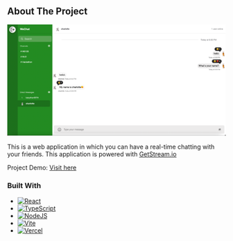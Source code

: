 <!-- ABOUT THE PROJECT -->

## About The Project

![Project image](project.png)

This is a web application in which you can have a real-time chatting with your friends.
This application is powered with [GetStream.io](https://getstream.io/)

Project Demo: [Visit here](https://realtime-chat-messaging-nine.vercel.app/)

### Built With

- [![React][React.js]][React-url]
- [![TypeScript][TS-img]][TS-url]
- [![NodeJS][Node-img]][Node-url]
- [![Vite][Vite-img]][Vite-url]
- [![Vercel][Vercel-img]][Vercel-url]

<!-- MARKDOWN LINKS & IMAGES -->
<!-- https://www.markdownguide.org/basic-syntax/#reference-style-links -->

[React.js]: https://img.shields.io/badge/React-20232A?style=for-the-badge&logo=react&logoColor=61DAFB
[React-url]: https://reactjs.org/
[TS-img]: https://img.shields.io/badge/typescript-%23007ACC.svg?style=for-the-badge&logo=typescript&logoColor=white
[TS-url]: https://www.typescriptlang.org/
[Node-img]: https://img.shields.io/badge/node.js-6DA55F?style=for-the-badge&logo=node.js&logoColor=white
[Node-url]: https://nodejs.org/en
[Vite-img]: https://img.shields.io/badge/vite-%23646CFF.svg?style=for-the-badge&logo=vite&logoColor=white
[Vite-url]: https://vitejs.dev/
[Vercel-img]: https://img.shields.io/badge/vercel-%23000000.svg?style=for-the-badge&logo=vercel&logoColor=white
[Vercel-url]: https://vercel.com

